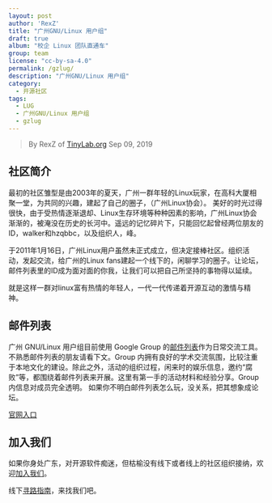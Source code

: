 ```yaml
---
layout: post
author: 'RexZ'
title: "广州GNU/Linux 用户组"
draft: true
album: "校企 Linux 团队直通车"
group: team
license: "cc-by-sa-4.0"
permalink: /gzlug/
description: "广州GNU/Linux 用户组"
category:
  - 开源社区
tags:
  - LUG
  - 广州GNU/Linux 用户组
  - gzlug
---
```


> By RexZ of [TinyLab.org][1]
> Sep 09, 2019

## 社区简介

最初的社区雏型是由2003年的夏天，广州一群年轻的Linux玩家，在高科大厦相聚一堂，为共同的兴趣，建起了自己的圈子，（广州Linux协会）。
美好的时光过得很快，由于受热情逐渐退却、Linux生存环境等种种因素的影响，广州Linux协会渐渐的，被淹没在历史的长河中。遥远的记忆碎片下，只能回忆起曾经两位朋友的ID，walker和hzqbbc，以及组织人，峰。

于2011年1月16日，广州Linux用户虽然未正式成立，但决定接棒社区。组织活动，发起交流，给广州的Linux fans建起一个线下的，闲聊学习的圈子。让论坛，邮件列表里的ID成为面对面的你我，让我们可以把自己所坚持的事物得以延续。

就是这样一群对linux富有热情的年轻人，一代一代传递着开源互动的激情与精神。

## 邮件列表

广州 GNU/Linux 用户组目前使用 Google Group 的[邮件列表][5]作为日常交流工具。不熟悉邮件列表的朋友请看下文。Group 内拥有良好的学术交流氛围，比较注重于本地文化的建设。除此之外，活动的组织过程，闲来时的娱乐信息，邀约“腐败”等，都围绕着邮件列表来开展。这里有第一手的活动材料和经验分享。Group 内信息对成员完全透明。 如果你不明白邮件列表怎么玩，没关系，把其想象成论坛。


[官网入口][2]

## 加入我们

如果你身处广东，对开源软件痴迷，但枯榆没有线下或者线上的社区组织接纳，欢迎[加入我们][3]。

线下[寻路指南][4]，来找我们吧。


[1]: http://tinylab.org
[2]: https://www.gzlug.org/
[3]: https://www.gzlug.org/pages/JoinUs.html
[4]: https://www.gzlug.org/pages/TransferGuide.html
[5]: https://www.gzlug.org/pages/MailingList.html

